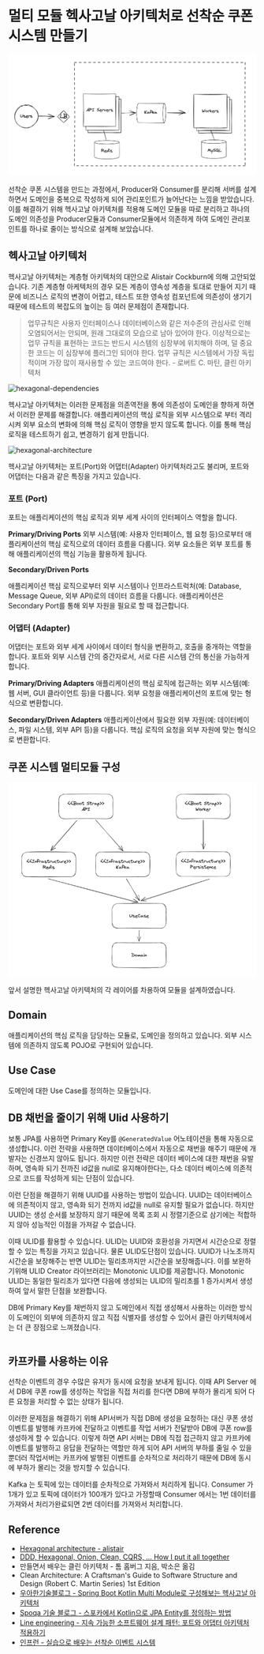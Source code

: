 # 멀티 모듈 헥사고날 아키텍처로 선착순 쿠폰시스템 만들기

![img.png](docs/system-diagram.png)

선착순 쿠폰 시스템을 만드는 과정에서, Producer와 Consumer를 분리해 서버를 설계하면서 도메인을 중복으로 작성하게 되어 관리포인트가 늘어난다는 느낌을 받았습니다. 이를 해결하기 위해 헥사고날 아키텍처를 적용해 도메인 모듈을 따로 분리하고 하나의 도메인 의존성을 Producer모듈과 Consumer모듈에서 의존하게 하여 도메인 관리포인트를 하나로 줄이는 방식으로 설계해 보았습니다.

## 헥사고날 아키텍처

헥사고날 아키텍처는 계층형 아키텍처의 대안으로 Alistair Cockburn에 의해 고안되었습니다. 기존 계층형 아케텍처의 경우 모든 계층이 영속성 계층을 토대로 만들어 지기 때문에 비즈니스 로직의 변경이 어렵고, 테스트 또한 영속성 컴포넌트에 의존성이 생기기 때문에 테스트의 복잡도의 높이는 등 여러 문제점이 존재합니다.

> 업무규칙은 사용자 인터페이스나 데이터베이스와 같은 저수준의 관심사로 인해 오염되어서는 안되며, 원래 그대로의 모습으로 남아 있어야 한다. 이상적으로는 업무 규칙을 표현하는 코드는 반드시 시스템의 심장부에 위치해야 하며, 덜 중요한 코드는 이 심장부에 플러그인 되어야 한다. 업무 규칙은 시스템에서 가장 독립적이며 가장 많이 재사용할 수 있는 코드여야 한다. - 로버트 C. 마틴, 클린 아키텍처

![hexagonal-dependencies](https://docs.google.com/drawings/d/e/2PACX-1vQyv5xAx5hFJPhiK19AGl_2t256M0yKcDSliH8etojltE3tBlEnCndwfsUr1UsXvv5PKGVtrBHkQX3h/pub?w=913&h=129)

헥사고날 아키텍처는 이러한 문제점을 의존역전을 통에 의존성이 도메인을 향하게 하면서 이러한 문제를 해결합니다. 애플리케이션의 핵심 로직을 외부 시스템으로 부터 격리시켜 외부 요소의 변화에 의해 핵심 로직이 영향을 받지 않도록 합니다. 이를 통해 핵심 로직을 테스트하기 쉽고, 변경하기 쉽게 만듭니다.


![hexagonal-architecture](https://docs.google.com/drawings/d/e/2PACX-1vQ5ps72uaZcEJzwnJbPhzUfEeBbN6CJ04j7hl2i3K2HHatNcsoyG2tgX2vnrN5xxDKLp5Jm5bzzmZdv/pub?w=960&h=657)

헥사고날 아키텍처는 포트(Port)와 어댑터(Adapter) 아키텍처라고도 불리며, 포트와 어댑터는 다음과 같은 특징을 가지고 있습니다.

### 포트 (Port)
포트는 애플리케이션의 핵심 로직과 외부 세계 사이의 인터페이스 역할을 합니다.

**Primary/Driving Ports**
외부 시스템(예: 사용자 인터페이스, 웹 요청 등)으로부터 애플리케이션의 핵심 로직으로의 데이터 흐름을 다룹니다. 외부 요소들은 외부 포트를 통해 애플리케이션의 핵심 기능을 활용하게 됩니다.

**Secondary/Driven Ports** 

애플리케이션 핵심 로직으로부터 외부 시스템이나 인프라스트럭처(예: Database, Message Queue, 외부 API)로의 데이터 흐름을 다룹니다. 애플리케이션은 Secondary Port를 통해 외부 자원을 필요로 할 때 접근합니다.

### 어댑터 (Adapter)
어댑터는 포트와 외부 세계 사이에서 데이터 형식을 변환하고, 호출을 중개하는 역할을 합니다. 포트와 외부 시스템 간의 중간자로서, 서로 다른 시스템 간의 통신을 가능하게 합니다.

**Primary/Driving Adapters**
애플리케이션의 핵심 로직에 접근하는 외부 시스템(예: 웹 서버, GUI 클라이언트 등)을 다룹니다. 외부 요청을 애플리케이션의 포트에 맞는 형식으로 변환합니다.

**Secondary/Driven Adapters**
애플리케이션에서 필요한 외부 자원(예: 데이터베이스, 파일 시스템, 외부 API 등)을 다룹니다. 핵심 로직의 요청을 외부 자원에 맞는 형식으로 변환합니다.


## 쿠폰 시스템 멀티모듈 구성

![img.png](docs/dependencies.png)

앞서 설명한 헥사고날 아키텍처의 각 레이어를 차용하여 모듈을 설계하였습니다.

## Domain

애플리케이션의 핵심 로직을 담당하는 모듈로, 도메인을 정의하고 있습니다. 외부 시스템에 의존하지 않도록 POJO로 구현되어 있습니다.


## Use Case

도메인에 대한 Use Case를 정의하는 모듈입니다.

## DB 채번을 줄이기 위해 Ulid 사용하기

보통 JPA를 사용하면 Primary Key를 `@GeneratedValue` 어노테이션을 통해 자동으로 생성합니다. 이런 전략을 사용하면 데이터베이스에서 자동으로 채번을 해주기 때문에 개발자는 신경쓰지 않아도 됩니다. 하지만 이런 전략은 데이터 베이스에 대한 채번을 유발하며, 영속화 되기 전까진 id값을 null로 유지해야한다는, 다소 데이터 베이스에 의존적으로 코드를 작성하게 되는 단점이 있습니다.

이런 단점을 해결하기 위해 UUID를 사용하는 방법이 있습니다. UUID는 데이터베이스에 의존적이지 않고, 영속화 되기 전까지 id값을 null로 유지할 필요가 없습니다. 하지만 UUID는 생성 순서를 보장하지 않기 때문에 목록 조회 시 정렬기준으로 삼기에는 적합하지 않아 성능적인 이점을 가져갈 수 없습니다. 

이때 ULID를 활용할 수 있습니다. ULID는 UUID와 호환성을 가지면서 시간순으로 정렬할 수 있는 특징을 가지고 있습니다. 물론 ULID도단점이 있습니다. UUID가 나노초까지 시간순을 보장해주는 반면 ULID는 밀리초까지만 시간순을 보장해줍니다. 이를 보완하기위해 ULID Creator 라이브러리는 Monotonic ULID를 제공합니다. Monotonic ULID는 동일한 밀리초가 있다면 다음에 생성되는 ULID의 밀리초를 1 증가시켜서 생성하여 앞서 말한 단점을 보완합니다.  

DB에 Primary Key를 채번하지 않고 도메인에서 직접 생성해서 사용하는 이러한 방식이 도메인이 외부에 의존하지 않고 직접 식별자를 생성할 수 있어서 클린 아키텍처에서는 더 큰 장점으로 느껴졌습니다. 

```kotlin

```

## 카프카를 사용하는 이유

선착순 이벤트의 경우 수많은 유저가 동시에 요청을 보내게 됩니다. 이때 API Server 에서 DB에 쿠폰 row를 생성하는 작업을 직접 처리를 한다면 DB에 부하가 몰리게 되어 다른 요청을 처리할 수 없는 상태가 됩니다. 

이러한 문제점을 해결하기 위해 API서버가 직접 DB에 생성을 요청하는 대신 쿠폰 생성 이벤트를 발행해 카프카에 전달하고 이벤트를 작업 서버가 전달받아 DB에 쿠폰 row를 생성하게 할 수 있습니다. 이렇게 하면 API 서버는 DB에 직접 접근하지 않고 카프카에 이벤트를 발행하고 응답을 전달하는 역할만 하게 되어 API 서버의 부하를 줄일 수 있을 뿐더러 작업서버는 카프카에 발행된 이벤트를 순차적으로 처리하기 때문에 DB에 동시에 부하가 몰리는 것을 방지할 수 있습니다.

Kafka 는 토픽에 있는 데이터를 순차적으로 가져와서 처리하게 됩니다.
Consumer 가 1개가 있고 토픽에 데이터가 100개가 있다고 가정할때 Consumer 에서는 1번 데이터를 가져와서 처리가완료되면 2번 데이터를 가져와서 처리합니다.



## Reference

- [Hexagonal architecture - alistair](https://alistair.cockburn.us/hexagonal-architecture/)
- [DDD, Hexagonal, Onion, Clean, CQRS, … How I put it all together
  ](https://herbertograca.com/2017/11/16/explicit-architecture-01-ddd-hexagonal-onion-clean-cqrs-how-i-put-it-all-together/)
- 만들면서 배우는 클린 아키텍처 - 톰 홈버그 지음, 박소은 옮김
- Clean Architecture: A Craftsman's Guide to Software Structure and Design (Robert C. Martin Series) 1st Edition
- [우아한기술블로그 - Spring Boot Kotlin Multi Module로 구성해보는 헥사고날 아키텍처
  ](https://techblog.woowahan.com/12720/)
- [Spoqa 기술 블로그 - 스포카에서 Kotlin으로 JPA Entity를 정의하는 방법](https://spoqa.github.io/2022/08/16/kotlin-jpa-entity.html)
- [Line engineering - 지속 가능한 소프트웨어 설계 패턴: 포트와 어댑터 아키텍처 적용하기
  ](https://engineering.linecorp.com/ko/blog/port-and-adapter-architecture)
- [인프런 - 실습으로 배우는 선착순 이벤트 시스템](https://www.inflearn.com/course/%EC%84%A0%EC%B0%A9%EC%88%9C-%EC%9D%B4%EB%B2%A4%ED%8A%B8-%EC%8B%9C%EC%8A%A4%ED%85%9C-%EC%8B%A4%EC%8A%B5)
